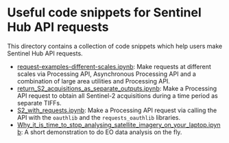 # Useful code snippets for Sentinel Hub API requests
This directory contains a collection of code snippets which help users make Sentinel Hub API requests.

- [request-examples-different-scales.ipynb](/requests/request-examples-different-scales.ipynb): Make requests at different scales via Processing API, Asynchronous Processing API and a combination of large area utilities and Processing API.
- [return_S2_acquisitions_as_separate_outputs.ipynb](/requests/return_S2_acquisitions_as_separate_outputs.ipynb): Make a Processing API request to obtain all Sentinel-2 acquisitions during a time period as separate TIFFs.
- [S2_with_requests.ipynb](/requests/S2_with_requests.ipynb): Make a Processing API request via calling the API with the `oauthlib` and the `requests_oauthlib` libraries.
- [Why_it_is_time_to_stop_analysing_satellite_imagery_on_your_laptop.ipynb](/requests/Why_it_is_time_to_stop_analysing_satellite_imagery_on_your_laptop.ipynb): A short demonstration to do EO data analysis on the fly.
